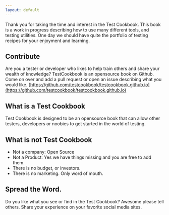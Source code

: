 ```yaml
---
layout: default
---
```


Thank you for taking the time and interest in the Test Cookbook. This book is a work in progress
describing how to use many different tools, and testing utilities. One day we should have quite
the portfolio of testing recipes for your enjoyment and learning.

## Contribute

Are you a tester or developer who likes to help train others and share your wealth of knowledge?
TestCookbook is an opensource book on Github. Come on over and add a pull request or open an issue 
describing what you would like. [https://github.com/testcookbook/testcookbook.github.io](https://github.com/testcookbook/testcookbook.github.io)

## What is a Test Cookbook

Test Cookbook is designed to be an opensource book that can allow other testers, developers or 
noobies to get started in the world of testing.

## What is not Test Cookbook

* Not a company: Open Source
* Not a Product: Yes we have things missing and you are free to add them.
* There is no budget, or investors.
* There is no marketing.  Only word of mouth. 

## Spread the Word.

Do you like what you see or find in the Test Cookbook?  Awesome please tell others. Share your
experience on your favorite social media sites.   
